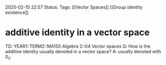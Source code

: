 2025-02-15 22:57
Status: 
Tags: [[Vector Spaces]] [[Group identity existence]]
# additive identity in a vector space

TD: YEAR1::TERM2::MA150 Algebra 2::04 Vector spaces 
Q: How is the additive identity usually denoted in a vector space?
A: usually denoted with $0_{V}$
<!--ID: 1739660298445-->

